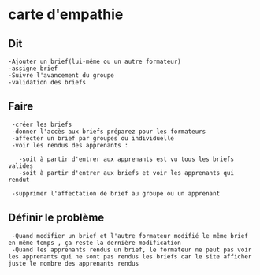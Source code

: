 # carte d'empathie
## Dit
    -Ajouter un brief(lui-même ou un autre formateur)
    -assigne brief
    -Suivre l'avancement du groupe
    -validation des briefs
## Faire
     -créer les briefs
     -donner l'accès aux briefs préparez pour les formateurs
     -affecter un brief par groupes ou individuelle
     -voir les rendus des apprenants :
     
       -soit à partir d'entrer aux apprenants est vu tous les briefs valides 
       -soit à partir d'entrer aux briefs et voir les apprenants qui rendut
     
     -supprimer l'affectation de brief au groupe ou un apprenant
     
## Définir le problème
     -Quand modifier un brief et l'autre formateur modifié le même brief en même temps , ça reste la dernière modification
     -Quand les apprenants rendus un brief, le formateur ne peut pas voir les apprenants qui ne sont pas rendus les briefs car le site afficher juste le nombre des apprenants rendus
     

